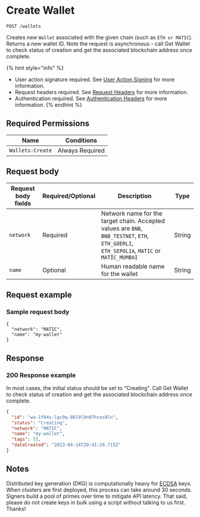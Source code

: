 # Create Wallet

`POST /wallets`

Creates new `Wallet` associated with the given chain (such as `ETH or MATIC`). Returns a new wallet ID. Note the request is asynchronous - call Get Wallet to check status of creation and get the associated blockchain address once complete.

{% hint style="info" %}
* User action signature required. See [User Action Signing](../authentication/user-action-signing/) for more information.
* Request headers required. See [Request Headers](../../getting-started/request-headers.md) for more information.
* Authentication required. See [Authentication Headers](../../getting-started/request-headers.md#authentication-headers) for more information.
{% endhint %}

## Required Permissions

| Name             | Conditions      |
| ---------------- | --------------- |
| `Wallets:Create` | Always Required |

## Request body <a href="#request-body" id="request-body"></a>

| Request body fields | Required/Optional | Description                                                                                                                                | Type   |
| ------------------- | ----------------- | ------------------------------------------------------------------------------------------------------------------------------------------ | ------ |
| `network`           | Required          | Network name for the target chain. Accepted values are `BNB`, `BNB_TESTNET`, `ETH`, `ETH_GOERLI`, `ETH_SEPOLIA`, `MATIC` or `MATIC_MUMBAI` | String |
| `name`              | Optional          | Human readable name for the wallet                                                                                                         | String |

## Request example <a href="#request-example.1" id="request-example.1"></a>

### Sample request body <a href="#sample-request" id="sample-request"></a>

```shell
{
  "network": "MATIC",
  "name": "my-wallet"
}
```

## Response <a href="#response" id="response"></a>

### 200 Response example <a href="#response-example" id="response-example"></a>

In most cases, the initial status should be set to "Creating". Call Get Wallet to check status of creation and get the associated blockchain address once complete.

```json
{
  "id": "wa-1f04s-lqc9q-86l9l9n97hcos0ln",
  "status": "Creating",
  "network": "MATIC",
  "name": "my-wallet",
  "tags": [],
  "dateCreated": "2023-04-14T20:41:28.715Z"
}
```

## Notes <a href="#notes" id="notes"></a>

Distributed key generation (DKG) is computationally heavy for [ECDSA](https://en.wikipedia.org/wiki/Elliptic\_Curve\_Digital\_Signature\_Algorithm) keys. When clusters are first deployed, this process can take around 30 seconds. Signers build a pool of primes over time to mitigate API latency. That said, please do not create keys in bulk using a script without talking to us first. Thanks!
